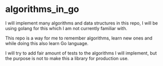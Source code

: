 # algorithms_in_go

I will implement many algorithms and data structures in this repo, I will be using golang for this which I am not currently familiar with.

This repo is a way for me to remember algorithms, learn new ones and while doing this also learn Go language.

I will try to add fair amount of tests to the algorithms I will implement, but the purpose is not to make this a library for production use.
